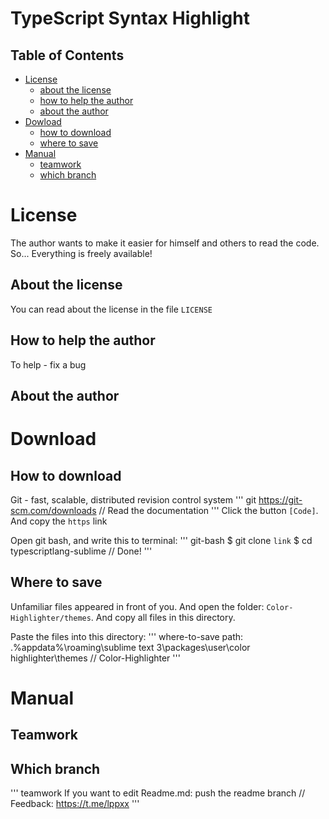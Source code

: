 # TypeScript Syntax Highlight

## Table of Contents
* [License](#license)
	* [about the license](#about-the-license)
	* [how to help the author](#how-to-help-the-author)
	* [about the author](#about-the-author)
* [Dowload](#download)
	* [how to download](#how-to-download)
	* [where to save](#where-to-save)
* [Manual](#manual)
	* [teamwork](#teamwork)
	* [which branch](#which-branch)

# License
The author wants to make it easier for himself and others to read the code. So... Everything is freely available!

## About the license
You can read about the license in the file `LICENSE`

## How to help the author
To help - fix a bug

## About the author

# Download

## How to download
Git - fast, scalable, distributed revision control system
''' git 
https://git-scm.com/downloads
	// Read the documentation
'''
Click the button `[Code]`. And copy the `https` link 

Open git bash, and write this to terminal:
''' git-bash
	$ git clone `link`
	$ cd typescriptlang-sublime
	// Done!
'''

## Where to save
Unfamiliar files appeared in front of you. And open the folder: `Color-Highlighter/themes`. And copy all files in this directory.

Paste the files into this directory:
''' where-to-save
path: .\%appdata%\roaming\sublime text 3\packages\user\color highlighter\themes
	// Color-Highlighter
'''

# Manual

## Teamwork

## Which branch
''' teamwork
If you want to edit Readme.md: push the readme branch
	// Feedback: https://t.me/lppxx
'''

